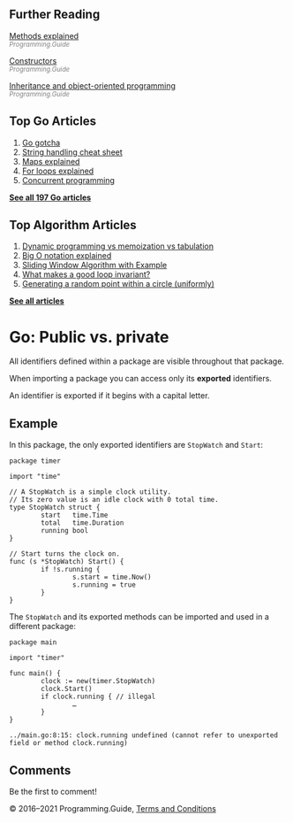 <span class="underline"></span>

<span class="underline"></span>

Further Reading
---------------

[Methods explained](methods-explained.html)  
<span style="color: grey; font-style: italic; font-size: smaller">Programming.Guide</span>

[Constructors](constructor-best-practice.html)  
<span style="color: grey; font-style: italic; font-size: smaller">Programming.Guide</span>

[Inheritance and object-oriented programming](inheritance-object-oriented.html)  
<span style="color: grey; font-style: italic; font-size: smaller">Programming.Guide</span>

Top Go Articles
---------------

1.  [Go gotcha](go-gotcha.html)
2.  [String handling cheat sheet](string-functions-reference-cheat-sheet.html)
3.  [Maps explained](maps-explained.html)
4.  [For loops explained](for-loop.html)
5.  [Concurrent programming](go-concurrency-tutorial.html)

[**See all 197 Go articles**](index.html)

<span class="underline"></span>

Top Algorithm Articles
----------------------

1.  [Dynamic programming vs memoization vs tabulation](../dynamic-programming-vs-memoization-vs-tabulation.html)
2.  [Big O notation explained](../big-o-notation-explained.html)
3.  [Sliding Window Algorithm with Example](../sliding-window-example.html)
4.  [What makes a good loop invariant?](../what-makes-a-good-loop-invariant.html)
5.  [Generating a random point within a circle (uniformly)](../random-point-within-circle.html)

[**See all articles**](../index.html)

Go: Public vs. private
======================

All identifiers defined within a package are visible throughout that package.

When importing a package you can access only its **exported** identifiers.

An identifier is exported if it begins with a capital letter.

Example
-------

In this package, the only exported identifiers are `StopWatch` and `Start`:

    package timer

    import "time"

    // A StopWatch is a simple clock utility.
    // Its zero value is an idle clock with 0 total time.
    type StopWatch struct {
            start   time.Time
            total   time.Duration
            running bool
    }

    // Start turns the clock on.
    func (s *StopWatch) Start() {
            if !s.running {
                    s.start = time.Now()
                    s.running = true
            }
    }

The `StopWatch` and its exported methods can be imported and used in a different package:

    package main

    import "timer"

    func main() {
            clock := new(timer.StopWatch)
            clock.Start()
            if clock.running { // illegal
                    …
            }
    }

    ../main.go:8:15: clock.running undefined (cannot refer to unexported field or method clock.running)

Comments
--------

Be the first to comment!

© 2016–2021 Programming.Guide, [Terms and Conditions](../terms-and-conditions.html)
